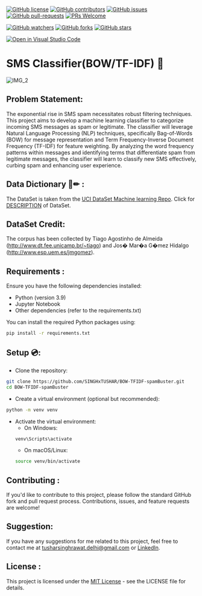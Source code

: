 [![GitHub license](https://img.shields.io/github/license/SINGHxTUSHAR/BOW-TFIDF-spamBuster.svg)](https://github.com/SINGHxTUSHAR/BOW-TFIDF-spamBuster/blob/master/LICENSE)
[![GitHub contributors](https://img.shields.io/github/contributors/SINGHxTUSHAR/BOW-TFIDF-spamBuster.svg)](https://GitHub.com/SINGHxTUSHAR/BOW-TFIDF-spamBuster/graphs/contributors/)
[![GitHub issues](https://img.shields.io/github/issues/SINGHxTUSHAR/BOW-TFIDF-spamBuster.svg)](https://GitHub.com/SINGHxTUSHAR/BOW-TFIDF-spamBuster/issues/)
[![GitHub pull-requests](https://img.shields.io/github/issues-pr/SINGHxTUSHAR/BOW-TFIDF-spamBuster.svg)](https://GitHub.com/SINGHxTUSHAR/BOW-TFIDF-spamBuster/pulls/)
[![PRs Welcome](https://img.shields.io/badge/PRs-welcome-brightgreen.svg?style=flat-square)](http://makeapullrequest.com)


[![GitHub watchers](https://img.shields.io/github/watchers/SINGHxTUSHAR/BOW-TFIDF-spamBuster.svg?style=social&label=Watch&maxAge=2592000)](https://GitHub.com/SINGHxTUSHAR/BOW-TFIDF-spamBuster/watchers/)
[![GitHub forks](https://img.shields.io/github/forks/SINGHxTUSHAR/BOW-TFIDF-spamBuster.svg?style=social&label=Fork&maxAge=2592000)](https://GitHub.com/SINGHxTUSHAR/BOW-TFIDF-spamBuster/network/)
[![GitHub stars](https://img.shields.io/github/stars/SINGHxTUSHAR/BOW-TFIDF-spamBuster.svg?style=social&label=Star&maxAge=2592000)](https://GitHub.com/SINGHxTUSHAR/BOW-TFIDF-spamBuster/stargazers/)

[![Open in Visual Studio Code](https://img.shields.io/static/v1?logo=visualstudiocode&label=&message=Open%20in%20Visual%20Studio%20Code&labelColor=2c2c32&color=007acc&logoColor=007acc)](https://open.vscode.dev/SINGHxTUSHAR/BOW-TFIDF-spamBuster)


# SMS Classifier(BOW/TF-IDF) 🌟

![IMG_2](https://github.com/SINGHxTUSHAR/BOW-TFIDF-spamBuster/assets/113624520/e69b84b6-eea7-422c-ac8a-cf038552ecf4)

## Problem Statement: 
The exponential rise in SMS spam necessitates robust filtering techniques. This project aims to develop a machine learning classifier to categorize incoming SMS messages as spam or legitimate.
The classifier will leverage Natural Language Processing (NLP) techniques, specifically Bag-of-Words (BOW) for message representation and Term Frequency-Inverse Document Frequency (TF-IDF) for feature weighting.
By analyzing the word frequency patterns within messages and identifying terms that differentiate spam from legitimate messages, the classifier will learn to classify new SMS effectively,
curbing spam and enhancing user experience.

## Data Dictionary 📄✏ :
The DataSet is taken from the <a href="https://archive.ics.uci.edu/dataset/228/sms+spam+collection ">UCI DataSet Machine learning Repo</a>.
Click for <a href="https://github.com/SINGHxTUSHAR/BOW-TFIDF-spamBuster/blob/main/DataSet/readme ">DESCRIPTION</a> of DataSet.

## DataSet Credit:
The corpus has been collected by Tiago Agostinho de Almeida (http://www.dt.fee.unicamp.br/~tiago) and Jos� Mar�a G�mez Hidalgo (http://www.esp.uem.es/jmgomez).

## Requirements :

Ensure you have the following dependencies installed:

- Python (version 3.9)
- Jupyter Notebook
- Other dependencies (refer to the requirements.txt)

You can install the required Python packages using:

```bash
pip install -r requirements.txt
```


## Setup 💿:

- Clone the repository:
```bash
git clone https://github.com/SINGHxTUSHAR/BOW-TFIDF-spamBuster.git
cd BOW-TFIDF-spamBuster
```
- Create a virtual environment (optional but recommended):
```bash
python -m venv venv
```
- Activate the virtual environment:
  - On Windows:
   ```bash
   venv\Scripts\activate
   ```
  - On macOS/Linux:
  ```bash
  source venv/bin/activate
  ```

## Contributing :
If you'd like to contribute to this project, please follow the standard GitHub fork and pull request process. Contributions, issues, and feature requests are welcome!

## Suggestion: 
If you have any suggestions for me related to this project, feel free to contact me at tusharsinghrawat.delhi@gmail.com or <a href="https://www.linkedin.com/in/singhxtushar/">LinkedIn</a>.

## License :
This project is licensed under the <a href="https://github.com/SINGHxTUSHAR/BOW-TFIDF-spamBuster/blob/main/LICENSE">MIT License</a> - see the LICENSE file for details.
